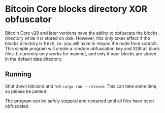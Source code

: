 # Bitcoin Core blocks directory XOR obfuscator

Bitcoin Core v28 and later versions have the ability to obfuscate the blocks directory while it is stored on disk.
However, this only takes effect if the blocks directory is fresh, i.e. you will have to resync the node from scratch.
This simple program will create a random obfuscation key and XOR all block files. It currently only works for mainnet,
and only if your blocks are stored in the default data directory.

## Running

Shut down bitcoind and run `cargo run --release`.
This can take some time, so please be patient.

The program can be safely stopped and restarted until all files
have been obfuscated.
